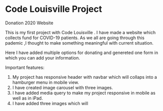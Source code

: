 # Code Louisville Project
Donation 2020 Website

This is my first project with Code Louisville . I have made a website which collects fund for COVID-19 patients.
As we all are going through this pademic ,I thought to make something meaningful with current situation.

Here I have added multiple options for donating and genereted one form in which you can add your information.

Important features:
 
 1. My project has responsive header with navbar which will collaps into a hamburger menu in mobile view.
 2. I have created image carousel with three images.
 3. I have added media query to make my project responsive in mobile as well as in iPad.
 4. I have added three images which will 






